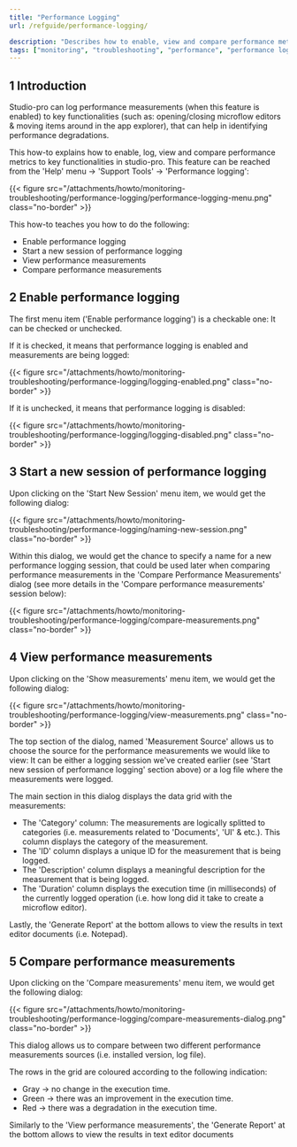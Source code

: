 ```yaml
---
title: "Performance Logging"
url: /refguide/performance-logging/

description: "Describes how to enable, view and compare performance metrics to key functionalities in studio-pro."
tags: ["monitoring", "troubleshooting", "performance", "performance logging"]
---
```


## 1 Introduction

Studio-pro can log performance measurements (when this feature is enabled) to key functionalities (such as: opening/closing microflow editors & moving items around in the app explorer), that can help in identifying performance degradations.

This how-to explains how to enable, log, view and compare performance metrics to key functionalities in studio-pro. This feature can be reached from the 'Help' menu -> 'Support Tools' -> 'Performance logging':

{{< figure src="/attachments/howto/monitoring-troubleshooting/performance-logging/performance-logging-menu.png" class="no-border" >}}

This how-to teaches you how to do the following:

* Enable performance logging
* Start a new session of performance logging
* View performance measurements
* Compare performance measurements

## 2 Enable performance logging

The first menu item ('Enable performance logging') is a checkable one: It can be checked or unchecked.

If it is checked, it means that performance logging is enabled and measurements are being logged:

{{< figure src="/attachments/howto/monitoring-troubleshooting/performance-logging/logging-enabled.png" class="no-border" >}}

If it is unchecked, it means that performance logging is disabled:

{{< figure src="/attachments/howto/monitoring-troubleshooting/performance-logging/logging-disabled.png" class="no-border" >}}

## 3 Start a new session of performance logging

Upon clicking on the 'Start New Session' menu item, we would get the following dialog:

{{< figure src="/attachments/howto/monitoring-troubleshooting/performance-logging/naming-new-session.png" class="no-border" >}}

Within this dialog, we would get the chance to specify a name for a new performance logging session, that could be used later when comparing performance measurements in the 'Compare Performance Measurements' dialog (see more details in the 'Compare performance measurements' session below):

{{< figure src="/attachments/howto/monitoring-troubleshooting/performance-logging/compare-measurements.png" class="no-border" >}}

## 4 View performance measurements

Upon clicking on the 'Show measurements' menu item, we would get the following dialog:

{{< figure src="/attachments/howto/monitoring-troubleshooting/performance-logging/view-measurements.png" class="no-border" >}}

The top section of the dialog, named 'Measurement Source' allows us to choose the source for the performance measurements we would like to view: It can be either a logging session we've created earlier (see 'Start new session of performance logging' section above) or a log file where the measurements were logged.

The main section in this dialog displays the data grid with the measurements:

* The 'Category' column: The measurements are logically splitted to categories (i.e. measurements related to 'Documents', 'UI' & etc.). This column displays the category of the measurement.
* The 'ID' column displays a unique ID for the measurement that is being logged.
* The 'Description' column displays a meaningful description for the measurement that is being logged.
* The 'Duration' column displays the execution time (in milliseconds) of the currently logged operation (i.e. how long did it take to create a microflow editor).

Lastly, the 'Generate Report' at the bottom allows to view the results in text editor documents (i.e. Notepad).

## 5 Compare performance measurements

Upon clicking on the 'Compare measurements' menu item, we would get the following dialog:

{{< figure src="/attachments/howto/monitoring-troubleshooting/performance-logging/compare-measurements-dialog.png" class="no-border" >}}

This dialog allows us to compare between two different performance measurements sources (i.e. installed version, log file).

The rows in the grid are coloured according to the following indication:
* Gray -> no change in the execution time.
* Green -> there was an improvement in the execution time.
* Red -> there was a degradation in the execution time.

Similarly to the 'View performance measurements', the 'Generate Report' at the bottom allows to view the results in text editor documents 
